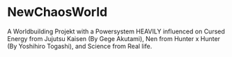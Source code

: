 # NewChaosWorld
A Worldbuilding Projekt with a Powersystem HEAVILY influenced on Cursed Energy from Jujutsu Kaisen (By Gege  Akutami), Nen from Hunter x Hunter (By Yoshihiro Togashi), and Science from Real life.
